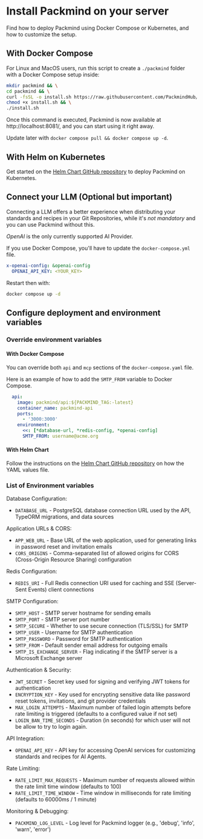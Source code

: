 # Install Packmind on your server

Find how to deploy Packmind using Docker Compose or Kubernetes, and how to customize the setup.

## With Docker Compose

For Linux and MacOS users, run this script to create a `./packmind` folder with a Docker Compose setup inside:

```bash
mkdir packmind && \
cd packmind && \
curl -fsSL -o install.sh https://raw.githubusercontent.com/PackmindHub/packmind/refs/heads/main/dockerfile/prod/setup-packmind-compose.sh && \
chmod +x install.sh && \
./install.sh
```

Once this command is executed, Packmind is now available at http://localhost:8081/, and you can start using it right away.

Update later with `docker compose pull && docker compose up -d`.

## With Helm on Kubernetes

Get started on the [Helm Chart GitHub repository](https://github.com/PackmindHub/packmind-ai-helm-chart) to deploy Packmind on Kubernetes.

## Connect your LLM (Optional but important)

Connecting a LLM offers a better experience when distributing your standards and recipes in your Git Repositories, while it's _not mandatory_ and you can use Packmind without this.

_OpenAI_ is the only currently supported AI Provider.

If you use Docker Compose, you'll have to update the `docker-compose.yml` file.

```yaml
x-openai-config: &openai-config
  OPENAI_API_KEY: <YOUR_KEY>
```

Restart then with:

```bash
docker compose up -d
```

## Configure deployment and environment variables

### Override environment variables

#### With Docker Compose

You can override both `api` and `mcp` sections of the `docker-compose.yaml` file.

Here is an example of how to add the `SMTP_FROM` variable to Docker Compose.

```yaml
  api:
    image: packmind/api:${PACKMIND_TAG:-latest}
    container_name: packmind-api
    ports:
      - '3000:3000'
    environment:
      <<: [*database-url, *redis-config, *openai-config]
      SMTP_FROM: username@acme.org
```

#### With Helm Chart

Follow the instructions on the [Helm Chart GitHub repository](https://github.com/PackmindHub/packmind-ai-helm-chart) on how the YAML values file.

### List of Environment variables

Database Configuration:

- `DATABASE_URL`️ - PostgreSQL database connection URL used by the API, TypeORM migrations, and data sources

Application URLs & CORS:

- `APP_WEB_URL` - Base URL of the web application, used for generating links in password reset and invitation emails
- `CORS_ORIGINS` - Comma-separated list of allowed origins for CORS (Cross-Origin Resource Sharing) configuration

Redis Configuration:

- `REDIS_URI` - Full Redis connection URI used for caching and SSE (Server-Sent Events) client connections

SMTP Configuration:

- `SMTP_HOST` - SMTP server hostname for sending emails
- `SMTP_PORT` - SMTP server port number
- `SMTP_SECURE` - Whether to use secure connection (TLS/SSL) for SMTP
- `SMTP_USER` - Username for SMTP authentication
- `SMTP_PASSWORD` - Password for SMTP authentication
- `SMTP_FROM` - Default sender email address for outgoing emails
- `SMTP_IS_EXCHANGE_SERVER` - Flag indicating if the SMTP server is a Microsoft Exchange server

Authentication & Security:

- `JWT_SECRET` - Secret key used for signing and verifying JWT tokens for authentication
- `ENCRYPTION_KEY` - Key used for encrypting sensitive data like password reset tokens, invitations, and git provider credentials
- `MAX_LOGIN_ATTEMPTS` - Maximum number of failed login attempts before rate limiting is triggered (defaults to a configured value if not set)
- `LOGIN_BAN_TIME_SECONDS` - Duration (in seconds) for which user will not be allow to try to login again.

API Integration:

- `OPENAI_API_KEY` - API key for accessing OpenAI services for customizing standards and recipes for AI Agents.

Rate Limiting:

- `RATE_LIMIT_MAX_REQUESTS` - Maximum number of requests allowed within the rate limit time window (defaults to 100)
- `RATE_LIMIT_TIME_WINDOW` - Time window in milliseconds for rate limiting (defaults to 60000ms / 1 minute)

Monitoring & Debugging:

- `PACKMIND_LOG_LEVEL` - Log level for Packmind logger (e.g., 'debug', 'info', 'warn', 'error')
